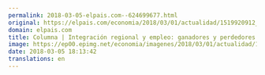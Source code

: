 ```yaml
---
permalink: 2018-03-05-elpais.com--624699677.html
original: https://elpais.com/economia/2018/03/01/actualidad/1519920912_202520.html#?ref=rss&format=simple&link=link
domain: elpais.com
title: Columna | Integración regional y empleo: ganadores y perdedores
image: https://ep00.epimg.net/economia/imagenes/2018/03/01/actualidad/1519920912_202520_1520005299_rrss_normal.jpg
date: 2018-03-05 18:13:42
translations: en
---
```


